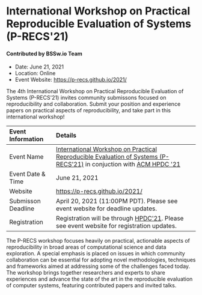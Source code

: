 # International Workshop on Practical Reproducible Evaluation of Systems (P-RECS'21)

#### Contributed by BSSw.io Team

- Date: June 21, 2021
- Location: Online
- Event Website: https://p-recs.github.io/2021/

The 4th International Workshop on Practical Reproducible Evaluation of Systems (P-RECS'21) invites community submissons focused on reproducibility and collaboration. Submit your position and experience papers on practical aspects of reproducibility, and take part in this international workshop!

Event Information | Details
:--- | :---			   
Event Name | [International Workshop on Practical Reproducible Evaluation of Systems (P-RECS'21)](https://p-recs.github.io/2021/) in conjuction with [ACM HPDC '21](http://hpdc.org/2021/)
Event Date & Time | June 21, 2021
Website | 	<https://p-recs.github.io/2021/>  
Submisson Deadline | April 20, 2021 (11:00PM PDT). Please see event website for deadline updates. 
Registration | Registration will be through [HPDC'21](http://hpdc.org/2021/registration/). Please see event website for registration updates. 

The P-RECS workshop focuses heavily on practical, actionable aspects of reproducibility in broad areas of computational science and data exploration. A special emphasis is placed on issues in which community collaboration can be essential for adopting novel methodologies, techniques and frameworks aimed at addressing some of the challenges faced today. The workshop brings together researchers and experts to share experiences and advance the state of the art in the reproducible evaluation of computer systems, featuring contributed papers and invited talks.

<!---
Publish: preview
Pinned: no
Topics: reproducibility, conferences and workshops
RSS Update: 2021-
--->
